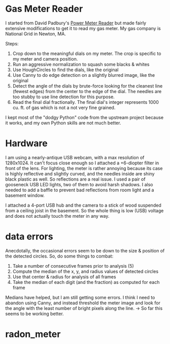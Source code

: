 # Gas Meter Reader

I started from David Padbury's [Power Meter Reader](https://github.com/davidpadbury/power-meter-reader) but made fairly extensive modifications to get it to read my gas meter. My gas company is National Grid in Newton, MA.

Steps:
1. Crop down to the meaningful dials on my meter. The crop is specific to my meter and camera position.
2. Run an aggressive normalization to squash some blacks & whites
3. Use HoughCircles to find the dials, like the original
4. Use Canny to do edge detection on a slightly blurred image, like the original
5. Detect the angle of the dials by brute-force looking for the cleanest line (fewest edges) from the center to the edge of the dial. The needles are too stubby to use line detection for this purpose.
6. Read the final dial fractionally. The final dial's integer represents 1000 cu. ft. of gas which is not a not very fine grained.

I kept most of the "dodgy Python" code from the upstream project because it works, and my own Python skills are not much better.

# Hardware

I am using a nearly-antique USB webcam, with a max resolution of 1280x1024. It can't focus close enough so I attached a +6-diopter filter in front of the lens.
For lighting, the meter is rather annoying because its case is highly reflective and slightly curved, and the needles inside are shiny black plastic as well. So reflections are a real issue. I used a pair of gooseneck USB LED lights, two of them to avoid harsh shadows. I also needed to add a baffle to prevent bad reflections from room light and a basement window.

I attached a 4-port USB hub and the camera to a stick of wood suspended from a ceiling joist in the basement. So the whole thing is low (USB) voltage and does not actually touch the meter in any way.

# data errors
Anecdotally, the occasional errors seem to be down to the size & position of the detected circles. So, do some things to combat:
1. Take a number of consecutive frames prior to analysis (5)
1. Compute the median of the x, y, and radius values of detected circles
1. Use that center & radius for analysis of all frames
1. Take the median of each digit (and the fraction) as computed for each frame

Medians have helped, but I am still getting some errors. I think I need to abandon using Canny, and instead threshold the meter image and look for the angle with the least number of bright pixels along the line.
-> So far this seems to be working better.
# radon_meter
